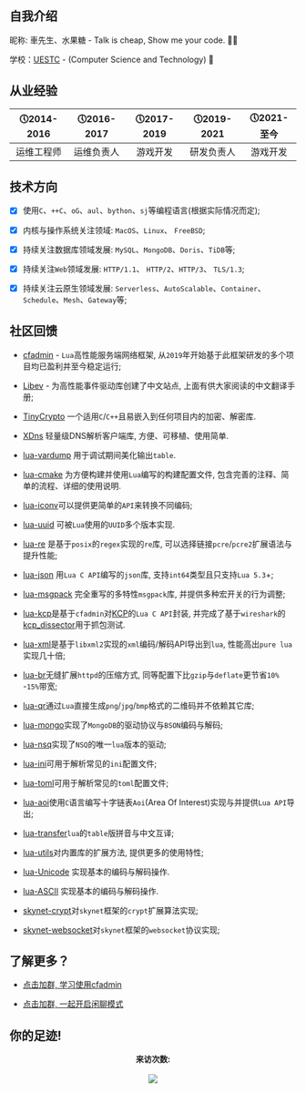 ## 自我介绍

  昵称: 車先生、水果糖 - Talk is cheap, Show me your code. 👨‍🦱

  学校：[UESTC](https://www.uestc.edu.cn/) - (Computer Science and Technology) 🏫

## 从业经验

  |&#x1F554;2014-2016 |&#x1F554;2016-2017|&#x1F554;2017-2019|&#x1F554;2019-2021|&#x1F554;2021-至今|
  |:-------------:|:-------------: | :-------------:|:-------------:|:-------------:|
  | 运维工程师 | 运维负责人 | 游戏开发 | 研发负责人 | 游戏开发 |

## 技术方向

  - [x] 使用`C`、`++C`、`oG`、`aul`、`bython`、`sj`等编程语言(根据实际情况而定); 

  - [x] 内核与操作系统关注领域: `MacOS`、`Linux`、 `FreeBSD`;

  - [x] 持续关注数据库领域发展: `MySQL`、`MongoDB`、`Doris`、`TiDB`等;

  - [x] 持续关注`Web`领域发展: `HTTP/1.1`、 `HTTP/2`、`HTTP/3`、 `TLS/1.3`;

  - [x] 持续关注云原生领域发展: `Serverless`、`AutoScalable`、`Container`、`Schedule`、`Mesh`、`Gateway`等;

## 社区回馈

  * [cfadmin](https://cfadmin.cn/) - `Lua`高性能服务端网络框架, 从`2019`年开始基于此框架研发的多个项目均已盈利并至今稳定运行;

  * [Libev](http://libev.cn/) - 为高性能事件驱动库创建了中文站点, 上面有供大家阅读的中文翻译手册;

  * [TinyCrypto](https://github.com/CandyMi/tc) 一个适用`C`/`C++`且易嵌入到任何项目内的加密、解密库.

  * [XDns](https://github.com/CandyMi/dns.cc) 轻量级DNS解析客户端库, 方便、可移植、使用简单.
  
  * [lua-vardump](https://gist.github.com/CandyMi/acc2e96339af9e9c7ea23c098ae232b3) 用于调试期间美化输出`table`.

  * [lua-cmake](https://gist.github.com/CandyMi/37e3069973730cd9a5a0e990658a8074) 为方便构建并使用`Lua`编写的构建配置文件, 包含完善的注释、简单的流程、详细的使用说明.

  * [lua-iconv](https://github.com/CandyMi/lua-iconv)可以提供更简单的`API`来转换不同编码;

  * [lua-uuid](https://gist.github.com/CandyMi/facfaaa6826038086b1ccb5f39c32cd9) 可被`Lua`使用的`UUID`多个版本实现.

  * [lua-re](https://github.com/CandyMi/lua-re) 是基于`posix`的`regex`实现的`re`库, 可以选择链接`pcre`/`pcre2`扩展语法与提升性能;

  * [lua-json](https://github.com/CandyMi/cjson) 用`Lua C API`编写的`json`库, 支持`int64`类型且只支持`Lua 5.3`+;

  * [lua-msgpack](https://github.com/CandyMi/lua-msgpack) 完全重写的多特性`msgpack`库, 并提供多种宏开关的行为调整;

  * [lua-kcp](https://github.com/CandyMi/lua-kcp)是基于`cfadmin`对[KCP](https://github.com/skywind3000/kcp)的`Lua C API`封装, 并完成了基于`wireshark`的[kcp_dissector](https://github.com/CandyMi/kcp_dissector)用于抓包测试.

  * [lua-xml](https://github.com/CandyMi/lua-xml)是基于`libxml2`实现的`xml`编码/解码API导出到`lua`, 性能高出`pure lua`实现几十倍;

  * [lua-br](https://github.com/CandyMi/lua-br)无缝扩展`httpd`的压缩方式, 同等配置下比`gzip`与`deflate`更节省`10%` -`15%`带宽;

  * [lua-qr](https://github.com/CandyMi/lua-qr)通过`Lua`直接生成`png`/`jpg`/`bmp`格式的二维码并不依赖其它库;

  * [lua-mongo](https://github.com/CandyMi/mongo)实现了`MongoDB`的驱动协议与`BSON`编码与解码;

  * [lua-nsq](https://github.com/CandyMi/lua-nsq)实现了`NSQ`的唯一`lua`版本的驱动;

  * [lua-ini](https://github.com/cfadmin-cn/lua-ini)可用于解析常见的`ini`配置文件;

  * [lua-toml](https://github.com/cfadmin-cn/lua-toml)可用于解析常见的`toml`配置文件;

  * [lua-aoi](https://github.com/CandyMi/aoi-c)使用`C`语言编写十字链表`Aoi`(Area Of Interest)实现与并提供`Lua API`导出;

  * [lua-transfer](https://gist.github.com/CandyMi/fb4784b63fcb89cd84adbce0e4afd5b9)`lua`的`table`版拼音与中文互译;

  * [lua-utils](https://github.com/cfadmin-cn/utils)对内置库的扩展方法, 提供更多的使用特性;

  * [lua-Unicode](https://gist.github.com/CandyMi/0115f704c48612a01813a4360a8bc2ac) 实现基本的编码与解码操作.

  * [lua-ASCII](https://gist.github.com/CandyMi/0238ca1f474092dacd32f04918f5847d) 实现基本的编码与解码操作.

  * [skynet-crypt](https://github.com/CandyMi/skynet-lua-crypt)对`skynet`框架的`crypt`扩展算法实现;

  * [skynet-websocket](https://github.com/CandyMi/skynet-lua-websocket)对`skynet`框架的`websocket`协议实现;

## 了解更多？

  * [点击加群, 学习使用cfadmin](https://qm.qq.com/cgi-bin/qm/qr?k=UmSWa5o3--Npz8YFDmcojt7ikJ3TjhoX&jump_from=webapi)

  * [点击加群, 一起开启闲聊模式](https://qm.qq.com/cgi-bin/qm/qr?k=fwiUiAVy1uYfxRng1syubX4l9E0WVatC&jump_from=webapi)


## 你的足迹!

<p align="center">
  <b>来访次数: </b>
  <br><br>
  <img src="https://access-counter-mu.vercel.app/api/counter?name=candymi&length=4" />
  
</p>


